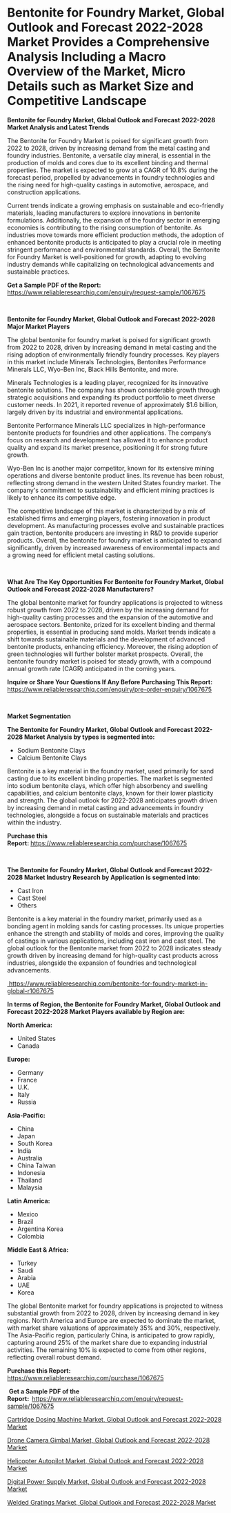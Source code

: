 <p><h1>Bentonite for Foundry Market, Global Outlook and Forecast 2022-2028 Market Provides a Comprehensive Analysis Including a Macro Overview of the Market, Micro Details such as Market Size and Competitive Landscape</h1></p><p><strong>Bentonite for Foundry Market, Global Outlook and Forecast 2022-2028 Market Analysis and Latest Trends</strong></p>
<p><p>The Bentonite for Foundry Market is poised for significant growth from 2022 to 2028, driven by increasing demand from the metal casting and foundry industries. Bentonite, a versatile clay mineral, is essential in the production of molds and cores due to its excellent binding and thermal properties. The market is expected to grow at a CAGR of 10.8% during the forecast period, propelled by advancements in foundry technologies and the rising need for high-quality castings in automotive, aerospace, and construction applications.</p><p>Current trends indicate a growing emphasis on sustainable and eco-friendly materials, leading manufacturers to explore innovations in bentonite formulations. Additionally, the expansion of the foundry sector in emerging economies is contributing to the rising consumption of bentonite. As industries move towards more efficient production methods, the adoption of enhanced bentonite products is anticipated to play a crucial role in meeting stringent performance and environmental standards. Overall, the Bentonite for Foundry Market is well-positioned for growth, adapting to evolving industry demands while capitalizing on technological advancements and sustainable practices.</p></p>
<p><strong>Get a Sample PDF of the Report:&nbsp;</strong> <a href="https://www.reliableresearchiq.com/enquiry/request-sample/1067675?utm_campaign=1119&utm_medium=2&utm_source=Github&utm_content=ia&utm_term=21032025&utm_id=bentonite-for-foundry-market-global-outlook-and-forecast-2022-2028">https://www.reliableresearchiq.com/enquiry/request-sample/1067675</a></p>
<p>&nbsp;</p>
<p><strong>Bentonite for Foundry Market, Global Outlook and Forecast 2022-2028 Major Market Players</strong></p>
<p><p>The global bentonite for foundry market is poised for significant growth from 2022 to 2028, driven by increasing demand in metal casting and the rising adoption of environmentally friendly foundry processes. Key players in this market include Minerals Technologies, Bentonites Performance Minerals LLC, Wyo-Ben Inc, Black Hills Bentonite, and more.</p><p>Minerals Technologies is a leading player, recognized for its innovative bentonite solutions. The company has shown considerable growth through strategic acquisitions and expanding its product portfolio to meet diverse customer needs. In 2021, it reported revenue of approximately $1.6 billion, largely driven by its industrial and environmental applications.</p><p>Bentonite Performance Minerals LLC specializes in high-performance bentonite products for foundries and other applications. The company’s focus on research and development has allowed it to enhance product quality and expand its market presence, positioning it for strong future growth.</p><p>Wyo-Ben Inc is another major competitor, known for its extensive mining operations and diverse bentonite product lines. Its revenue has been robust, reflecting strong demand in the western United States foundry market. The company's commitment to sustainability and efficient mining practices is likely to enhance its competitive edge.</p><p>The competitive landscape of this market is characterized by a mix of established firms and emerging players, fostering innovation in product development. As manufacturing processes evolve and sustainable practices gain traction, bentonite producers are investing in R&D to provide superior products. Overall, the bentonite for foundry market is anticipated to expand significantly, driven by increased awareness of environmental impacts and a growing need for efficient metal casting solutions.</p></p>
<p>&nbsp;</p>
<p><strong>What Are The Key Opportunities For Bentonite for Foundry Market, Global Outlook and Forecast 2022-2028 Manufacturers?</strong></p>
<p><p>The global bentonite market for foundry applications is projected to witness robust growth from 2022 to 2028, driven by the increasing demand for high-quality casting processes and the expansion of the automotive and aerospace sectors. Bentonite, prized for its excellent binding and thermal properties, is essential in producing sand molds. Market trends indicate a shift towards sustainable materials and the development of advanced bentonite products, enhancing efficiency. Moreover, the rising adoption of green technologies will further bolster market prospects. Overall, the bentonite foundry market is poised for steady growth, with a compound annual growth rate (CAGR) anticipated in the coming years.</p></p>
<p><strong>Inquire or Share Your Questions If Any Before Purchasing This Report:</strong> <a href="https://www.reliableresearchiq.com/enquiry/pre-order-enquiry/1067675?utm_campaign=1119&utm_medium=2&utm_source=Github&utm_content=ia&utm_term=21032025&utm_id=bentonite-for-foundry-market-global-outlook-and-forecast-2022-2028">https://www.reliableresearchiq.com/enquiry/pre-order-enquiry/1067675</a></p>
<p>&nbsp;</p>
<p><strong>Market Segmentation</strong></p>
<p><strong>The Bentonite for Foundry Market, Global Outlook and Forecast 2022-2028 Market Analysis by types is segmented into:</strong></p>
<p><ul><li>Sodium Bentonite Clays</li><li>Calcium Bentonite Clays</li></ul></p>
<p><p>Bentonite is a key material in the foundry market, used primarily for sand casting due to its excellent binding properties. The market is segmented into sodium bentonite clays, which offer high absorbency and swelling capabilities, and calcium bentonite clays, known for their lower plasticity and strength. The global outlook for 2022-2028 anticipates growth driven by increasing demand in metal casting and advancements in foundry technologies, alongside a focus on sustainable materials and practices within the industry.</p></p>
<p><strong>Purchase this Report:&nbsp;</strong><a href="https://www.reliableresearchiq.com/purchase/1067675?utm_campaign=1119&utm_medium=2&utm_source=Github&utm_content=ia&utm_term=21032025&utm_id=bentonite-for-foundry-market-global-outlook-and-forecast-2022-2028">https://www.reliableresearchiq.com/purchase/1067675</a></p>
<p>&nbsp;</p>
<p><strong>The Bentonite for Foundry Market, Global Outlook and Forecast 2022-2028 Market Industry Research by Application is segmented into:</strong></p>
<p><ul><li>Cast Iron</li><li>Cast Steel</li><li>Others</li></ul></p>
<p><p>Bentonite is a key material in the foundry market, primarily used as a bonding agent in molding sands for casting processes. Its unique properties enhance the strength and stability of molds and cores, improving the quality of castings in various applications, including cast iron and cast steel. The global outlook for the Bentonite market from 2022 to 2028 indicates steady growth driven by increasing demand for high-quality cast products across industries, alongside the expansion of foundries and technological advancements.</p></p>
<p><a href="https://www.reliableresearchiq.com/bentonite-for-foundry-market-in-global-r1067675?utm_campaign=1119&utm_medium=2&utm_source=Github&utm_content=ia&utm_term=21032025&utm_id=bentonite-for-foundry-market-global-outlook-and-forecast-2022-2028">&nbsp;https://www.reliableresearchiq.com/bentonite-for-foundry-market-in-global-r1067675</a></p>
<p><strong>In terms of Region, the Bentonite for Foundry Market, Global Outlook and Forecast 2022-2028 Market Players available by Region are:</strong></p>
<p>
    <p> <strong> North America: </strong>
        <ul>
            <li>United States</li>
            <li>Canada</li>
        </ul>
        </p> 
    <p> <strong> Europe: </strong>
        <ul>
            <li>Germany</li>
            <li>France</li>
            <li>U.K.</li>
            <li>Italy</li>
            <li>Russia</li>
        </ul>
        </p> 
    <p> <strong> Asia-Pacific: </strong>
        <ul>
            <li>China</li>
            <li>Japan</li>
            <li>South Korea</li>
            <li>India</li>
            <li>Australia</li>
            <li>China Taiwan</li>
            <li>Indonesia</li>
            <li>Thailand</li>
            <li>Malaysia</li>
        </ul>
        </p> 
    <p> <strong> Latin America: </strong>
        <ul>
            <li>Mexico</li>
            <li>Brazil</li>
            <li>Argentina Korea</li>
            <li>Colombia</li>
        </ul>
        </p> 
    <p> <strong> Middle East & Africa: </strong>
        <ul>
            <li>Turkey</li>
            <li>Saudi</li>
            <li>Arabia</li>
            <li>UAE</li>
            <li>Korea</li>
        </ul>
    </p>
    </p>
<p><p>The global Bentonite market for foundry applications is projected to witness substantial growth from 2022 to 2028, driven by increasing demand in key regions. North America and Europe are expected to dominate the market, with market share valuations of approximately 35% and 30%, respectively. The Asia-Pacific region, particularly China, is anticipated to grow rapidly, capturing around 25% of the market share due to expanding industrial activities. The remaining 10% is expected to come from other regions, reflecting overall robust demand.</p></p>
<p><strong>Purchase this Report: </strong><a href="https://www.reliableresearchiq.com/purchase/1067675?utm_campaign=1119&utm_medium=2&utm_source=Github&utm_content=ia&utm_term=21032025&utm_id=bentonite-for-foundry-market-global-outlook-and-forecast-2022-2028">https://www.reliableresearchiq.com/purchase/1067675</a></p>
<p>&nbsp;<strong>Get a Sample PDF of the Report:&nbsp;&nbsp;</strong><a href="https://www.reliableresearchiq.com/enquiry/request-sample/1067675?utm_campaign=1119&utm_medium=2&utm_source=Github&utm_content=ia&utm_term=21032025&utm_id=bentonite-for-foundry-market-global-outlook-and-forecast-2022-2028">https://www.reliableresearchiq.com/enquiry/request-sample/1067675</a></p>
<p><strong></strong></p>
<p><p><a href="https://github.com/kavechoxo/Market-Research-Report-List-1/blob/main/cartridge-dosing-machine-market-global-outlook-and-forecast-2022-2028-market.md?utm_campaign=1119&utm_medium=2&utm_source=Github&utm_content=ia&utm_term=21032025&utm_id=bentonite-for-foundry-market-global-outlook-and-forecast-2022-2028">Cartridge Dosing Machine Market, Global Outlook and Forecast 2022-2028 Market</a></p><p><a href="https://github.com/qianyateina/Market-Research-Report-List-1/blob/main/drone-camera-gimbal-market-global-outlook-and-forecast-2022-2028-market.md?utm_campaign=1119&utm_medium=2&utm_source=Github&utm_content=ia&utm_term=21032025&utm_id=bentonite-for-foundry-market-global-outlook-and-forecast-2022-2028">Drone Camera Gimbal Market, Global Outlook and Forecast 2022-2028 Market</a></p><p><a href="https://github.com/jensanohishi/Market-Research-Report-List-1/blob/main/helicopter-autopilot-market-global-outlook-and-forecast-2022-2028-market.md?utm_campaign=1119&utm_medium=2&utm_source=Github&utm_content=ia&utm_term=21032025&utm_id=bentonite-for-foundry-market-global-outlook-and-forecast-2022-2028">Helicopter Autopilot Market, Global Outlook and Forecast 2022-2028 Market</a></p><p><a href="https://github.com/boonegoicks7/Market-Research-Report-List-1/blob/main/digital-power-supply-market-global-outlook-and-forecast-2022-2028-market.md?utm_campaign=1119&utm_medium=2&utm_source=Github&utm_content=ia&utm_term=21032025&utm_id=bentonite-for-foundry-market-global-outlook-and-forecast-2022-2028">Digital Power Supply Market, Global Outlook and Forecast 2022-2028 Market</a></p><p><a href="https://github.com/gavalegeyndt26/Market-Research-Report-List-1/blob/main/welded-gratings-market-global-outlook-and-forecast-2022-2028-market.md?utm_campaign=1119&utm_medium=2&utm_source=Github&utm_content=ia&utm_term=21032025&utm_id=bentonite-for-foundry-market-global-outlook-and-forecast-2022-2028">Welded Gratings Market, Global Outlook and Forecast 2022-2028 Market</a></p></p>